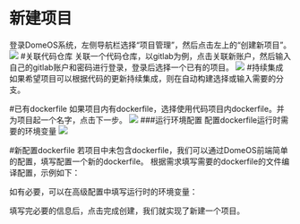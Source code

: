 # 新建项目



登录DomeOS系统，左侧导航栏选择“项目管理”，然后点击左上的“创建新项目”。
![](http://881471b33d4f9.cdn.sohucs.com/q_mini/newproject1.jpg)
#关联代码仓库
关联一个代码仓库，以gitlab为例，点击关联新账户，然后输入自己的gitlab账户和密码进行登录，登录后选择一个已有的项目。
![](http://881471b33d4f9.cdn.sohucs.com/q_mini/newproject2.jpg)
#持续集成
如果希望项目可以根据代码的更新持续集成，则在自动构建选择或输入需要的分支。

#已有dockerfile
如果项目内有dockerfile，选择使用代码项目内dockerfile。并为项目起一个名字，点击下一步。
![](http://881471b33d4f9.cdn.sohucs.com/q_mini/newproject3.jpg)
###运行环境配置
配置dockerfile运行时需要的环境变量
![](http://881471b33d4f9.cdn.sohucs.com/q_mini/newproject4.jpg)

#新配置dockerfile
若项目中未包含dockerfile，我们可以通过DomeOS前端简单的配置，填写配置一个新的dockerfile。
根据需求填写需要的dockerfile的文件编译配置，示例如下：
[](http://881471b33d4f9.cdn.sohucs.com/q_mini/newproject5.jpg)

如有必要，可以在高级配置中填写运行时的环境变量：
[](http://881471b33d4f9.cdn.sohucs.com/q_mini/newproject6.jpg)

填写完必要的信息后，点击完成创建，我们就实现了新建一个项目。